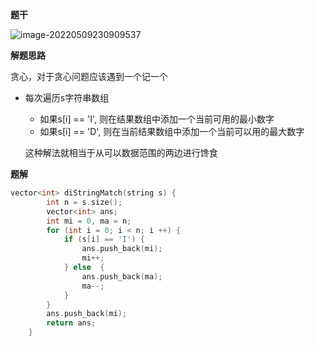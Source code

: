 **题干**

![image-20220509230909537](https://cdn.jsdelivr.net/gh/liver0377/images@main/img/image-20220509230909537.png)



**解题思路**

贪心，对于贪心问题应该遇到一个记一个

- 每次遍历s字符串数组

  - 如果s[i] == 'I', 则在结果数组中添加一个当前可用的最小数字
  - 如果s[i] == 'D', 则在当前结果数组中添加一个当前可以用的最大数字

  这种解法就相当于从可以数据范围的两边进行馋食



**题解**

```cpp
vector<int> diStringMatch(string s) {
        int n = s.size();
        vector<int> ans;
        int mi = 0, ma = n;
        for (int i = 0; i < n; i ++) {
            if (s[i] == 'I') {
                ans.push_back(mi);
                mi++;
            } else  {
                ans.push_back(ma);
                ma--;
            }
        }
        ans.push_back(mi);
        return ans;
    }
```

